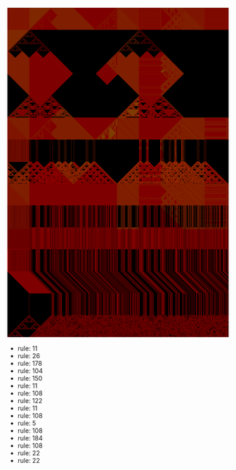 ![photo](./output.png) 
 * rule: 11
* rule: 26
* rule: 178
* rule: 104
* rule: 150
* rule: 11
* rule: 108
* rule: 122
* rule: 11
* rule: 108
* rule: 5
* rule: 108
* rule: 184
* rule: 108
* rule: 22
* rule: 22

